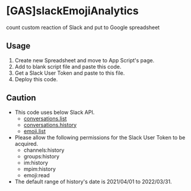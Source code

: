 # [GAS]slackEmojiAnalytics
count custom reaction of Slack and put to Google spreadsheet

## Usage

1. Create new Spreadsheet and move to App Script's page.
2. Add to blank script file and paste this code.
3. Get a Slack User Token and paste to this file.
4. Deploy this code.

## Caution

* This code uses below Slack API.
  * [conversations.list](https://api.slack.com/methods/conversations.list)
  * [conversations.history](https://api.slack.com/methods/conversations.history)
  * [emoji.list](https://api.slack.com/methods/emoji.list)
* Please allow the following permissions for the Slack User Token to be acquired.
  * channels:history
  * groups:history
  * im:history
  * mpim:history
  * emoji:read
* The default range of history's date is 2021/04/01 to 2022/03/31.
